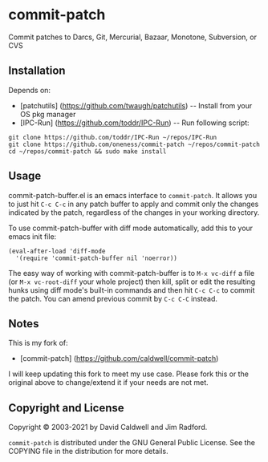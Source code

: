 commit-patch
============

Commit patches to Darcs, Git, Mercurial, Bazaar, Monotone, Subversion, or CVS


Installation
------------

Depends on: 

- [patchutils] (https://github.com/twaugh/patchutils)
  -- Install from your OS pkg manager
- [IPC-Run] (https://github.com/toddr/IPC-Run)
  -- Run following script:

```
git clone https://github.com/toddr/IPC-Run ~/repos/IPC-Run
git clone https://github.com/oneness/commit-patch ~/repos/commit-patch
cd ~/repos/commit-patch && sudo make install
```

Usage
------------

commit-patch-buffer.el is an emacs interface to `commit-patch`. It
allows you to just hit `C-c C-c` in any patch buffer to apply and commit
only the changes indicated by the patch, regardless of the changes in
your working directory.

To use commit-patch-buffer with diff mode automatically, add this to
your emacs init file:

    (eval-after-load 'diff-mode
      '(require 'commit-patch-buffer nil 'noerror))

The easy way of working with commit-patch-buffer is to `M-x vc-diff` a
file (or `M-x vc-root-diff` your whole project) then kill, split or edit
the resulting hunks using diff mode's built-in commands and then hit
`C-c C-c` to commit the patch. You can amend previous commit by `C-c C-C` instead.


Notes
-----------

This is my fork of:
- [commit-patch] (https://github.com/caldwell/commit-patch)

I will keep updating this fork to meet my use case. Please fork this
or the original above to change/extend it if your needs are not met.

Copyright and License
---------------------
Copyright © 2003-2021 by David Caldwell and Jim Radford.

`commit-patch` is distributed under the GNU General Public
License. See the COPYING file in the distribution for more
details.
